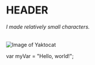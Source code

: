 # HEADER

###### I made relatively small characters. 

![Image of Yaktocat](https://octodex.github.com/images/yaktocat.png)

var myVar = "Hello, world!";
